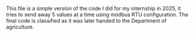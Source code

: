 This file is a simple version of the code I did for my internship in 2025, it tries to send away 5 values at a time using modbus RTU configuration. The final code is classified as it was later handed to the Department of agriculture.
